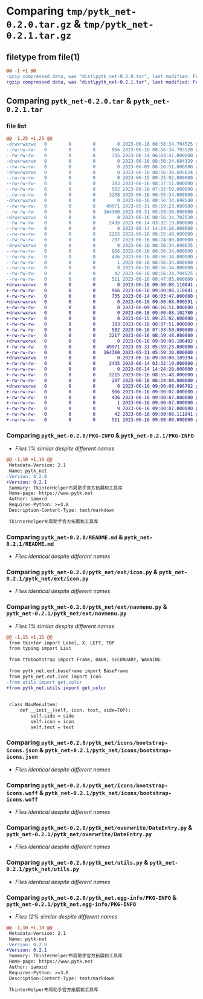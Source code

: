 # Comparing `tmp/pytk_net-0.2.0.tar.gz` & `tmp/pytk_net-0.2.1.tar.gz`

## filetype from file(1)

```diff
@@ -1 +1 @@
-gzip compressed data, was "dist\pytk_net-0.2.0.tar", last modified: Fri Jun 16 08:56:34 2023, max compression
+gzip compressed data, was "dist\pytk_net-0.2.1.tar", last modified: Fri Jun 16 09:00:08 2023, max compression
```

## Comparing `pytk_net-0.2.0.tar` & `pytk_net-0.2.1.tar`

### file list

```diff
@@ -1,25 +1,25 @@
-drwxrwxrwx   0        0        0        0 2023-06-16 08:56:34.704525 pytk_net-0.2.0/
--rw-rw-rw-   0        0        0      966 2023-06-16 08:56:34.703528 pytk_net-0.2.0/PKG-INFO
--rw-rw-rw-   0        0        0      735 2023-06-14 06:03:47.000000 pytk_net-0.2.0/README.md
-drwxrwxrwx   0        0        0        0 2023-06-16 08:56:34.684329 pytk_net-0.2.0/pytk_net/
--rw-rw-rw-   0        0        0        0 2023-06-09 06:16:51.000000 pytk_net-0.2.0/pytk_net/__init__.py
-drwxrwxrwx   0        0        0        0 2023-06-16 08:56:34.695624 pytk_net-0.2.0/pytk_net/ext/
--rw-rw-rw-   0        0        0        0 2023-06-15 09:25:02.000000 pytk_net-0.2.0/pytk_net/ext/__init__.py
--rw-rw-rw-   0        0        0      183 2023-06-16 08:37:51.000000 pytk_net-0.2.0/pytk_net/ext/baseframe.py
--rw-rw-rw-   0        0        0      582 2023-06-16 07:33:50.000000 pytk_net-0.2.0/pytk_net/ext/icon.py
--rw-rw-rw-   0        0        0     3208 2023-06-16 08:55:34.000000 pytk_net-0.2.0/pytk_net/ext/navmenu.py
-drwxrwxrwx   0        0        0        0 2023-06-16 08:56:34.698540 pytk_net-0.2.0/pytk_net/icons/
--rw-rw-rw-   0        0        0    49971 2023-05-31 05:59:23.000000 pytk_net-0.2.0/pytk_net/icons/bootstrap-icons.json
--rw-rw-rw-   0        0        0   164360 2023-05-31 05:59:30.000000 pytk_net-0.2.0/pytk_net/icons/bootstrap-icons.woff
-drwxrwxrwx   0        0        0        0 2023-06-16 08:56:34.702530 pytk_net-0.2.0/pytk_net/overwrite/
--rw-rw-rw-   0        0        0     2435 2023-06-14 03:32:19.000000 pytk_net-0.2.0/pytk_net/overwrite/DateEntry.py
--rw-rw-rw-   0        0        0        0 2023-06-14 14:24:28.000000 pytk_net-0.2.0/pytk_net/overwrite/__init__.py
--rw-rw-rw-   0        0        0     2215 2023-06-16 08:55:48.000000 pytk_net-0.2.0/pytk_net/utils.py
--rw-rw-rw-   0        0        0      207 2023-06-16 06:24:00.000000 pytk_net-0.2.0/pytk_net/widgets.py
-drwxrwxrwx   0        0        0        0 2023-06-16 08:56:34.690635 pytk_net-0.2.0/pytk_net.egg-info/
--rw-rw-rw-   0        0        0      966 2023-06-16 08:56:34.000000 pytk_net-0.2.0/pytk_net.egg-info/PKG-INFO
--rw-rw-rw-   0        0        0      436 2023-06-16 08:56:34.000000 pytk_net-0.2.0/pytk_net.egg-info/SOURCES.txt
--rw-rw-rw-   0        0        0        1 2023-06-16 08:56:34.000000 pytk_net-0.2.0/pytk_net.egg-info/dependency_links.txt
--rw-rw-rw-   0        0        0        9 2023-06-16 08:56:34.000000 pytk_net-0.2.0/pytk_net.egg-info/top_level.txt
--rw-rw-rw-   0        0        0       42 2023-06-16 08:56:34.704525 pytk_net-0.2.0/setup.cfg
--rw-rw-rw-   0        0        0      511 2023-06-16 08:47:05.000000 pytk_net-0.2.0/setup.py
+drwxrwxrwx   0        0        0        0 2023-06-16 09:00:08.110841 pytk_net-0.2.1/
+-rw-rw-rw-   0        0        0      966 2023-06-16 09:00:08.110841 pytk_net-0.2.1/PKG-INFO
+-rw-rw-rw-   0        0        0      735 2023-06-14 06:03:47.000000 pytk_net-0.2.1/README.md
+drwxrwxrwx   0        0        0        0 2023-06-16 09:00:08.090591 pytk_net-0.2.1/pytk_net/
+-rw-rw-rw-   0        0        0        0 2023-06-09 06:16:51.000000 pytk_net-0.2.1/pytk_net/__init__.py
+drwxrwxrwx   0        0        0        0 2023-06-16 09:00:08.102780 pytk_net-0.2.1/pytk_net/ext/
+-rw-rw-rw-   0        0        0        0 2023-06-15 09:25:02.000000 pytk_net-0.2.1/pytk_net/ext/__init__.py
+-rw-rw-rw-   0        0        0      183 2023-06-16 08:37:51.000000 pytk_net-0.2.1/pytk_net/ext/baseframe.py
+-rw-rw-rw-   0        0        0      582 2023-06-16 07:33:50.000000 pytk_net-0.2.1/pytk_net/ext/icon.py
+-rw-rw-rw-   0        0        0     3217 2023-06-16 08:59:48.000000 pytk_net-0.2.1/pytk_net/ext/navmenu.py
+drwxrwxrwx   0        0        0        0 2023-06-16 09:00:08.106402 pytk_net-0.2.1/pytk_net/icons/
+-rw-rw-rw-   0        0        0    49971 2023-05-31 05:59:23.000000 pytk_net-0.2.1/pytk_net/icons/bootstrap-icons.json
+-rw-rw-rw-   0        0        0   164360 2023-05-31 05:59:30.000000 pytk_net-0.2.1/pytk_net/icons/bootstrap-icons.woff
+drwxrwxrwx   0        0        0        0 2023-06-16 09:00:08.109394 pytk_net-0.2.1/pytk_net/overwrite/
+-rw-rw-rw-   0        0        0     2435 2023-06-14 03:32:19.000000 pytk_net-0.2.1/pytk_net/overwrite/DateEntry.py
+-rw-rw-rw-   0        0        0        0 2023-06-14 14:24:28.000000 pytk_net-0.2.1/pytk_net/overwrite/__init__.py
+-rw-rw-rw-   0        0        0     2215 2023-06-16 08:55:48.000000 pytk_net-0.2.1/pytk_net/utils.py
+-rw-rw-rw-   0        0        0      207 2023-06-16 06:24:00.000000 pytk_net-0.2.1/pytk_net/widgets.py
+drwxrwxrwx   0        0        0        0 2023-06-16 09:00:08.096702 pytk_net-0.2.1/pytk_net.egg-info/
+-rw-rw-rw-   0        0        0      966 2023-06-16 09:00:07.000000 pytk_net-0.2.1/pytk_net.egg-info/PKG-INFO
+-rw-rw-rw-   0        0        0      436 2023-06-16 09:00:07.000000 pytk_net-0.2.1/pytk_net.egg-info/SOURCES.txt
+-rw-rw-rw-   0        0        0        1 2023-06-16 09:00:07.000000 pytk_net-0.2.1/pytk_net.egg-info/dependency_links.txt
+-rw-rw-rw-   0        0        0        9 2023-06-16 09:00:07.000000 pytk_net-0.2.1/pytk_net.egg-info/top_level.txt
+-rw-rw-rw-   0        0        0       42 2023-06-16 09:00:08.111841 pytk_net-0.2.1/setup.cfg
+-rw-rw-rw-   0        0        0      511 2023-06-16 09:00:00.000000 pytk_net-0.2.1/setup.py
```

### Comparing `pytk_net-0.2.0/PKG-INFO` & `pytk_net-0.2.1/PKG-INFO`

 * *Files 1% similar despite different names*

```diff
@@ -1,10 +1,10 @@
 Metadata-Version: 2.1
 Name: pytk_net
-Version: 0.2.0
+Version: 0.2.1
 Summary: TkinterHelper布局助手官方拓展和工具库
 Home-page: https://www.pytk.net
 Author: iamxcd
 Requires-Python: >=3.8
 Description-Content-Type: text/markdown
 
 TkinterHelper布局助手官方拓展和工具库
```

### Comparing `pytk_net-0.2.0/README.md` & `pytk_net-0.2.1/README.md`

 * *Files identical despite different names*

### Comparing `pytk_net-0.2.0/pytk_net/ext/icon.py` & `pytk_net-0.2.1/pytk_net/ext/icon.py`

 * *Files identical despite different names*

### Comparing `pytk_net-0.2.0/pytk_net/ext/navmenu.py` & `pytk_net-0.2.1/pytk_net/ext/navmenu.py`

 * *Files 1% similar despite different names*

```diff
@@ -1,15 +1,15 @@
 from tkinter import Label, X, LEFT, TOP
 from typing import List
 
 from ttkbootstrap import Frame, DARK, SECONDARY, WARNING
 
 from pytk_net.ext.baseframe import BaseFrame
 from pytk_net.ext.icon import Icon
-from utils import get_color
+from pytk_net.utils import get_color
 
 
 class NavMenuItem:
     def __init__(self, icon, text, side=TOP):
         self.side = side
         self.icon = icon
         self.text = text
```

### Comparing `pytk_net-0.2.0/pytk_net/icons/bootstrap-icons.json` & `pytk_net-0.2.1/pytk_net/icons/bootstrap-icons.json`

 * *Files identical despite different names*

### Comparing `pytk_net-0.2.0/pytk_net/icons/bootstrap-icons.woff` & `pytk_net-0.2.1/pytk_net/icons/bootstrap-icons.woff`

 * *Files identical despite different names*

### Comparing `pytk_net-0.2.0/pytk_net/overwrite/DateEntry.py` & `pytk_net-0.2.1/pytk_net/overwrite/DateEntry.py`

 * *Files identical despite different names*

### Comparing `pytk_net-0.2.0/pytk_net/utils.py` & `pytk_net-0.2.1/pytk_net/utils.py`

 * *Files identical despite different names*

### Comparing `pytk_net-0.2.0/pytk_net.egg-info/PKG-INFO` & `pytk_net-0.2.1/pytk_net.egg-info/PKG-INFO`

 * *Files 12% similar despite different names*

```diff
@@ -1,10 +1,10 @@
 Metadata-Version: 2.1
 Name: pytk-net
-Version: 0.2.0
+Version: 0.2.1
 Summary: TkinterHelper布局助手官方拓展和工具库
 Home-page: https://www.pytk.net
 Author: iamxcd
 Requires-Python: >=3.8
 Description-Content-Type: text/markdown
 
 TkinterHelper布局助手官方拓展和工具库
```

